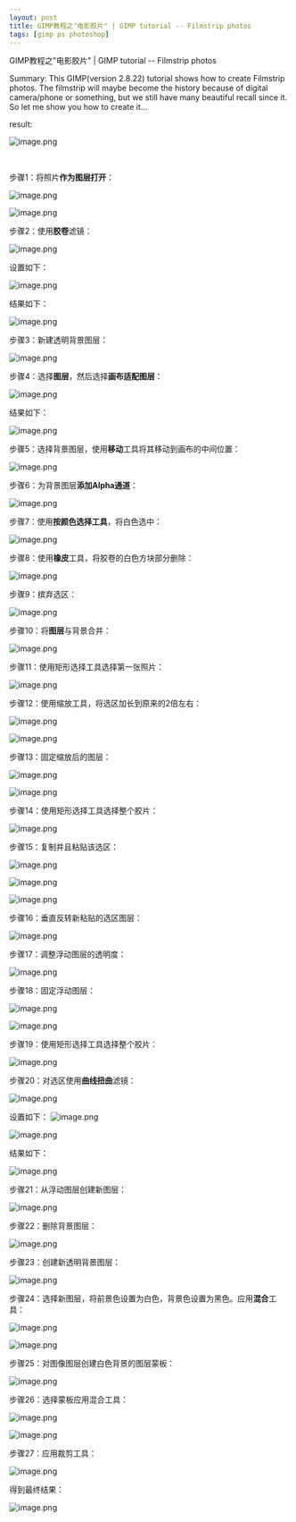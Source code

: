 ```yaml
---
layout: post
title: GIMP教程之"电影胶片" | GIMP tutorial -- Filmstrip photos
tags: [gimp ps photoshop]
---
```


GIMP教程之"电影胶片" | GIMP tutorial -- Filmstrip photos

Summary: This GIMP(version 2.8.22) tutorial shows how to create Filmstrip photos.
The filmstrip will maybe become the history because of digital camera/phone or something, but we still have many beautiful recall since it. So let me show you how to create it...
 
result:

![image.png](https://res.cloudinary.com/hpiynhbhq/image/upload/v1514861528/gwnhnjnxye1agqb00r1i.png)

</br>

步骤1：将照片**作为图层打开**：

![image.png](https://res.cloudinary.com/hpiynhbhq/image/upload/v1514855975/kdbjvmllp6r9lzrxhdkv.png)

![image.png](https://res.cloudinary.com/hpiynhbhq/image/upload/v1514855951/imlahbc93rtmmyf7ihia.png)

步骤2：使用**胶卷**滤镜：

![image.png](https://res.cloudinary.com/hpiynhbhq/image/upload/v1514856074/te1m6qsod7fpa780p9mk.png)

设置如下：

![image.png](https://res.cloudinary.com/hpiynhbhq/image/upload/v1514856115/nfo0mgs7vkodbtuegaic.png)

结果如下：

![image.png](https://res.cloudinary.com/hpiynhbhq/image/upload/v1514856163/cp3nbkssm4sbxw9uwmnm.png)

步骤3：新建透明背景图层：

![image.png](https://res.cloudinary.com/hpiynhbhq/image/upload/v1514856342/etbba4ct4ztn9gvpmlls.png)

步骤4：选择**图层**，然后选择**画布适配图层**：

![image.png](https://res.cloudinary.com/hpiynhbhq/image/upload/v1514856453/vcypudphxuqefan3d4yb.png)

结果如下：

![image.png](https://res.cloudinary.com/hpiynhbhq/image/upload/v1514856530/dssycaz7sk3yy3qkx9no.png)

步骤5：选择背景图层，使用**移动**工具将其移动到画布的中间位置：

![image.png](https://res.cloudinary.com/hpiynhbhq/image/upload/v1514856681/eo5lem1hcowblukbqmu2.png)

步骤6：为背景图层**添加Alpha通道**：

![image.png](https://res.cloudinary.com/hpiynhbhq/image/upload/v1514856745/t8pysuexsfysubmqktoy.png)

步骤7：使用**按颜色选择工具**，将白色选中：

![image.png](https://res.cloudinary.com/hpiynhbhq/image/upload/v1514856874/eix0n1onci0erdw1ezxe.png)

步骤8：使用**橡皮**工具，将胶卷的白色方块部分删除：

![image.png](https://res.cloudinary.com/hpiynhbhq/image/upload/v1514857079/rhhtmuqys9vmdsqvyil3.png)

步骤9：摈弃选区：

![image.png](https://res.cloudinary.com/hpiynhbhq/image/upload/v1514857239/fa2je1rchvj9tozv4iqd.png)

步骤10：将**图层**与背景合并：

![image.png](https://res.cloudinary.com/hpiynhbhq/image/upload/v1514857333/e36sgwopvte9grajxnsi.png)

步骤11：使用矩形选择工具选择第一张照片：

![image.png](https://res.cloudinary.com/hpiynhbhq/image/upload/v1514857499/q86haiuyzl62x5vgatry.png)

步骤12：使用缩放工具，将选区加长到原来的2倍左右：

![image.png](https://res.cloudinary.com/hpiynhbhq/image/upload/v1514857705/ekfyqp7e0guvcgcsd6lz.png)

![image.png](https://res.cloudinary.com/hpiynhbhq/image/upload/v1514857745/xnbocl1sjdqugavgc8uu.png)

步骤13：固定缩放后的图层：

![image.png](https://res.cloudinary.com/hpiynhbhq/image/upload/v1514857891/gztxzf8fgz4sstc2kctr.png)

![image.png](https://res.cloudinary.com/hpiynhbhq/image/upload/v1514857988/ex5icimtolm8fhqs0gwv.png)

步骤14：使用矩形选择工具选择整个胶片：

![image.png](https://res.cloudinary.com/hpiynhbhq/image/upload/v1514858242/adaygjnlbnhnd6lumbbv.png)

步骤15：复制并且粘贴该选区：

![image.png](https://res.cloudinary.com/hpiynhbhq/image/upload/v1514858568/e3fegxheinjtgjf9xrh6.png)

![image.png](https://res.cloudinary.com/hpiynhbhq/image/upload/v1514858612/jjxqzsttnpm4ncmg5wwp.png)

![image.png](https://res.cloudinary.com/hpiynhbhq/image/upload/v1514858638/qm4wn5nj2hkmpqh7nkhl.png)

步骤16：垂直反转新粘贴的选区图层：

![image.png](https://res.cloudinary.com/hpiynhbhq/image/upload/v1514858971/ansnrfvkr0ddoprihffm.png)

步骤17：调整浮动图层的透明度：

![image.png](https://res.cloudinary.com/hpiynhbhq/image/upload/v1514859326/pw6w7ytg36hthw4xy096.png)

步骤18：固定浮动图层：

![image.png](https://res.cloudinary.com/hpiynhbhq/image/upload/v1514859366/ajupwjfn2ac9bftnbx4n.png)

![image.png](https://res.cloudinary.com/hpiynhbhq/image/upload/v1514859393/i0bdbxbcohqq4ejxcewo.png)

步骤19：使用矩形选择工具选择整个胶片：

![image.png](https://res.cloudinary.com/hpiynhbhq/image/upload/v1514860378/veldbva27s4jbl0m2r3a.png)

步骤20：对选区使用**曲线扭曲**滤镜：

![image.png](https://res.cloudinary.com/hpiynhbhq/image/upload/v1514860458/o5m0np9lfci6rqgaafrd.png)

设置如下：
![image.png](https://res.cloudinary.com/hpiynhbhq/image/upload/v1514860569/uqmsmmlt0v0svrvsidxb.png)

![image.png](https://res.cloudinary.com/hpiynhbhq/image/upload/v1514860651/b3rc58pxtinzhumqvpzb.png)

结果如下：

![image.png](https://res.cloudinary.com/hpiynhbhq/image/upload/v1514860705/jcyvlt8wsmhxaalqdnd0.png)

步骤21：从浮动图层创建新图层：

![image.png](https://res.cloudinary.com/hpiynhbhq/image/upload/v1514860743/gwpwmnmtvkje1spetrp1.png)

步骤22：删除背景图层：

![image.png](https://res.cloudinary.com/hpiynhbhq/image/upload/v1514860831/t2qfhk63xghvmpokcflj.png)

步骤23：创建新透明背景图层：

![image.png](https://res.cloudinary.com/hpiynhbhq/image/upload/v1514860962/iozug3rumzeeel9haeal.png)

步骤24：选择新图层，将前景色设置为白色，背景色设置为黑色。应用**混合**工具：

![image.png](https://res.cloudinary.com/hpiynhbhq/image/upload/v1514861042/tj2gkrlekv7ljmyrmcmy.png)

![image.png](https://res.cloudinary.com/hpiynhbhq/image/upload/v1514861151/sgbc2fbdx07cdj5xnwyn.png)

步骤25：对图像图层创建白色背景的图层蒙板：

![image.png](https://res.cloudinary.com/hpiynhbhq/image/upload/v1514861247/vvx6t91rq6ggiqezyptj.png)

步骤26：选择蒙板应用混合工具：

![image.png](https://res.cloudinary.com/hpiynhbhq/image/upload/v1514861323/hbt9epz6enzkpckx9yit.png)

![image.png](https://res.cloudinary.com/hpiynhbhq/image/upload/v1514861427/xhanldsbgqke7bbc9vzz.png)

步骤27：应用裁剪工具：

![image.png](https://res.cloudinary.com/hpiynhbhq/image/upload/v1514861495/loqlnzurrw5ethmwtuq0.png)

得到最终结果：

![image.png](https://res.cloudinary.com/hpiynhbhq/image/upload/v1514861528/gwnhnjnxye1agqb00r1i.png)
